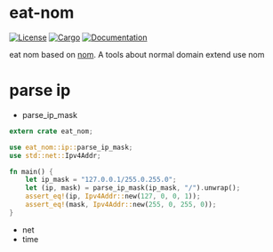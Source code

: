 # eat-nom

[![License](https://img.shields.io/badge/license-MIT%2FApache--2.0-blue.svg)](
https://github.com/baoyachi/eat-nom)
[![Cargo](https://img.shields.io/crates/v/eat-nom.svg)](
https://crates.io/crates/eat-nom)
[![Documentation](https://docs.rs/eat-nom/badge.svg)](
https://docs.rs/eat-nom)

eat nom based on [nom](https://github.com/Geal/nom). A tools about normal domain extend use nom

# parse ip
* parse_ip_mask
```rust
extern crate eat_nom;

use eat_nom::ip::parse_ip_mask;
use std::net::Ipv4Addr;

fn main() {
    let ip_mask = "127.0.0.1/255.0.255.0";
    let (ip, mask) = parse_ip_mask(ip_mask, "/").unwrap();
    assert_eq!(ip, Ipv4Addr::new(127, 0, 0, 1));
    assert_eq!(mask, Ipv4Addr::new(255, 0, 255, 0));
}
```
* net
* time


